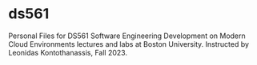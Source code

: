 # ds561
Personal Files for DS561 Software Engineering Development on Modern Cloud Environments lectures and labs at Boston University. Instructed by Leonidas Kontothanassis, Fall 2023. 
